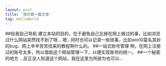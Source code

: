 ```yaml
---
layout: post
title: '我的第一篇文章'
tag: HelloWorld
---
```

##给我自己导航
建立本站的目的，在于避免自己忘掉在网上做过的事，比如浏览过什么网站突然找不到了呀…
嗯…同时也可以记录一些琐事，比如win10莫名其妙的bug、网上辛辛苦苦找来的教程啊什么的。
##一站式账号管理
啊，在网上注册过的账号太多，所以借助这个网站管理一下，以便实现账号的统一。
##一个秘密的地方
…反正没人知道这个网站，我在这里为所欲为也可以…

><script src="https://v1.hitokoto.cn/?encode=js&select=%23hitokoto" defer></script>
